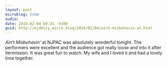 ```yaml
---
layout: post
microblog: true
audio: 
date: 2018-02-04 00:31 -0400
guid: http://mjdescy.micro.blog/2018/02/04/aint-misbehavin-at.html
---
```

_Ain't Misbehavin'_ at NJPAC was absolutely wonderful tonight. The performers were excellent and the audience got really loose and into it after itermission. It was great fun to watch. My wife and I loved it and had a lovely time together.
